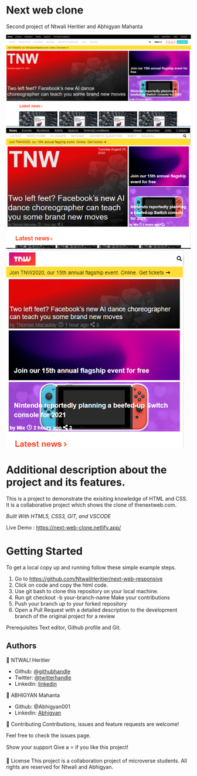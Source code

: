 # Next web clone

Second project of Ntwali Heritier and Abhigyan Mahanta

<img src="./images/webview.PNG" alt="webview">
<br>
<img src="./images/ipadview.PNG" alt="ipadview">
<br>
<img src="./images/phoneview.PNG" alt="phoneview">

<h1>Additional description about the project and its features.</h1>

This is a project to demonstrate the exisiting knowledge of HTML and CSS. It is a collaborative project which shows the clone of thenextweb.com.

<i>Built With HTML5, CSS3, GIT, and VSCODE</i>

Live Demo : https://next-web-clone.netlify.app/

<h1>Getting Started</h1>

To get a local copy up and running follow these simple example steps.

1. Go to https://github.com/NtwaliHeritier/next-web-responsive
2. Click on code and copy the html code.
3. Use git bash to clone this repository on your local machine.
4. Run git checkout -b your-branch-name Make your contributions
5. Push your branch up to your forked repository
6. Open a Pull Request with a detailed description to the development branch of the original project for a review

Prerequisites Text editor, Github profile and Git.

<h2>Authors</h2>

👤 NTWALI Heritier

- Github: [@githubhandle](https://github.com/NtwaliHeritier)
- Twitter: [@twitterhandle](https://twitter.com/NtwaliHeritier)
- Linkedin: [linkedin](https://linkedin.com/in/ntwali-heritier-9950001a2)

👤 ABHIGYAN Mahanta

- Github: @Abhigyan001
- Linkedin: [Abhigyan](https://www.linkedin.com/in/abhigyanmahanta/)

🤝 Contributing Contributions, issues and feature requests are welcome!

Feel free to check the issues page.

Show your support Give a ⭐️ if you like this project!

📝 License This project is a collaboration project of microverse students. All rights are reserved for Ntwali and Abhigyan.
